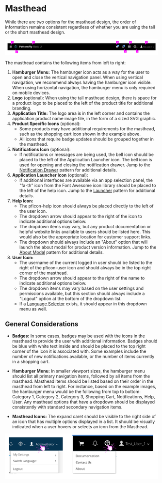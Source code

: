 # Masthead

While there are two options for the masthead design, the order of information remains consistent regardless of whether you are using the tall or the short masthead design.

![Image of masthead details](img/masthead_details.png)

The masthead contains the following items from left to right:
  1. **Hamburger Menu:** The hamburger icon acts as a way for the user to open and close the vertical navigation panel. When using vertical navigation, we recommend always having the hamburger icon visible. When using horizontal navigation, the hamburger menu is only required on mobile devices.
  2. **Logo** (optional): When using the tall masthead design, there is space for a product logo to be placed to the left of the product title for additional branding.
  3. **Application Title:** The logo area is in the left corner and contains the application product name image file, in the form of a sized SVG graphic.
  4. **Product Specific Icons** (optional):
     * Some products may have additional requirements for the masthead, such as the shopping cart icon shown in the example above.
     * All icons that require badge updates should be grouped together in the masthead.
  5. **Notifications Icon** (optional):
     * If notifications or messages are being used, the bell icon should be placed to the left of the Application Launcher icon. The bell icon is used for opening and closing the notification drawer. Jump to the [Notification Drawer](https://www.patternfly.org/pattern-library/communication/notification-drawer/#/api) pattern for additional details.
  6. **Application Launcher Icon** (optional):
     * If additional interfaces are available via an app selection panel, the "fa-th" icon from the Font Awesome icon library should be placed to the left of the help icon. Jump to the [Launcher](http://www.patternfly.org/pattern-library/application-framework/launcher/#/api) pattern for additional details.
  7. **Help Icon:**
     * The pficon-help icon should always be placed directly to the left of the user icon.
     * The dropdown arrow should appear to the right of the icon to indicate additional options below.
     * The dropdown items may vary, but any product documentation or helpful website links available to users should be listed here. This would also be the appropriate location for customer support links.
     * The dropdown should always include an "About" option that will launch the about modal for product version information. Jump to the [About Modal](https://www.patternfly.org/pattern-library/communication/about-modal/#/api) pattern for additional details.
  8. **User Icon:**
     * The username of the current logged in user should be listed to the right of the pficon-user icon and should always be in the top right corner of the masthead.
     * The dropdown arrow should appear to the right of the name to indicate additional options below.
     * The dropdown items may vary based on the user settings and permissions available, but this section should always include a "Logout" option at the bottom of the dropdown list.
     * If a [Language Selector](https://www.patternfly.org/pattern-library/forms-and-controls/language-selector/#/api) exists, it should appear in this dropdown menu as well.


## General Considerations

* **Badges:**
  In some cases, badges may be used with the icons in the masthead to provide the user with additional information. Badges should be blue with white text inside and should be placed to the top right corner of the icon it is associated with. Some examples include the number of new notifications available, or the number of items currently in a shopping cart.

* **Hamburger Menu:**
  In smaller viewport sizes, the hamburger menu should list all primary navigation items, followed by all items from the masthead. Masthead items should be listed based on their order in the masthead from left to right. For instance, based on the example images, the hamburger menu would be the following from top to bottom: Category 1, Category 2, Category 3, Shopping Cart, Notifications, Help, User. Any masthead options that have a dropdown should be displayed consistently with standard secondary navigation items.

* **Masthead Icons:**
  The expand caret should be visible to the right side of an icon that has multiple options displayed in a list. It should be visually indicated when a user hovers or selects an icon from the Masthead.

![Image of masthead with dropdown options](img/masthead_dropdowns.png)
